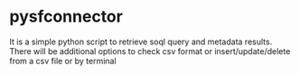 # pysfconnector
It is a simple python script to retrieve soql  query and metadata results. There will be additional options to check csv format or insert/update/delete from a csv file or by terminal
